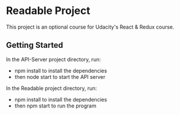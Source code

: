 # Readable Project
This project is an optional course for Udacity's React & Redux course.

## Getting Started
In the API-Server project directory, run:
- npm install to install the dependencies
- then node start to start the API server

In the Readable project directory, run:
- npm install to install the dependencies
- then npm start to run the program
